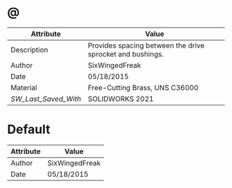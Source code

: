 # @
| Attribute | Value |
| ---  | ---     |
| Description | Provides spacing between the drive sprocket and bushings. |
| Author | SixWingedFreak |
| Date | 05/18/2015 |
| Material | Free-Cutting Brass, UNS C36000 |
| _SW_Last_Saved_With_ | SOLIDWORKS 2021 |
# Default
| Attribute | Value |
| ---  | ---     |
| Author | SixWingedFreak |
| Date | 05/18/2015 |
